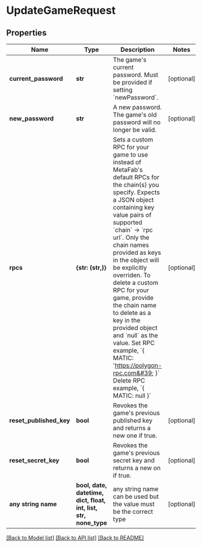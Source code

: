 # UpdateGameRequest


## Properties
Name | Type | Description | Notes
------------ | ------------- | ------------- | -------------
**current_password** | **str** | The game&#39;s current password. Must be provided if setting &#x60;newPassword&#x60;. | [optional] 
**new_password** | **str** | A new password. The game&#39;s old password will no longer be valid. | [optional] 
**rpcs** | **{str: (str,)}** | Sets a custom RPC for your game to use instead of MetaFab&#39;s default RPCs for the chain(s) you specify.  Expects a JSON object containing key value pairs of supported &#x60;chain&#x60; -&gt; &#x60;rpc url&#x60;. Only the chain names provided as keys in the object will be explicitly overriden. To delete a custom RPC for your game, provide the chain name to delete as a key in the provided object and &#x60;null&#x60; as the value.  Set RPC example, &#x60;{ MATIC: &#39;https://polygon-rpc.com&#39; }&#x60; Delete RPC example, &#x60;{ MATIC: null }&#x60; | [optional] 
**reset_published_key** | **bool** | Revokes the game&#39;s previous published key and returns a new one if true. | [optional] 
**reset_secret_key** | **bool** | Revokes the game&#39;s previous secret key and returns a new on if true. | [optional] 
**any string name** | **bool, date, datetime, dict, float, int, list, str, none_type** | any string name can be used but the value must be the correct type | [optional]

[[Back to Model list]](../README.md#documentation-for-models) [[Back to API list]](../README.md#documentation-for-api-endpoints) [[Back to README]](../README.md)


